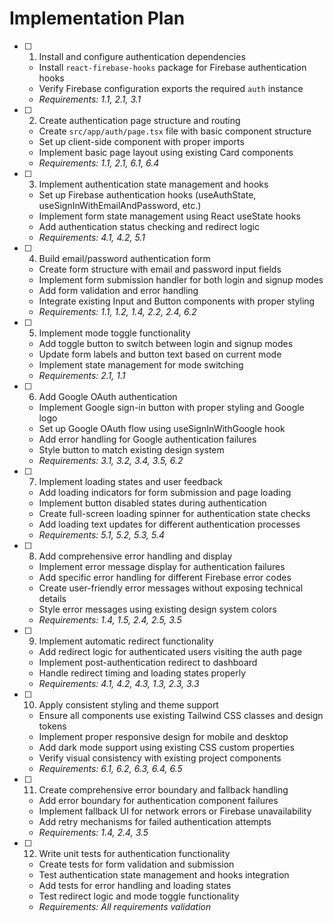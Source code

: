 # Implementation Plan

- [ ] 1. Install and configure authentication dependencies
  - Install `react-firebase-hooks` package for Firebase authentication hooks
  - Verify Firebase configuration exports the required `auth` instance
  - _Requirements: 1.1, 2.1, 3.1_

- [ ] 2. Create authentication page structure and routing
  - Create `src/app/auth/page.tsx` file with basic component structure
  - Set up client-side component with proper imports
  - Implement basic page layout using existing Card components
  - _Requirements: 1.1, 2.1, 6.1, 6.4_

- [ ] 3. Implement authentication state management and hooks
  - Set up Firebase authentication hooks (useAuthState, useSignInWithEmailAndPassword, etc.)
  - Implement form state management using React useState hooks
  - Add authentication status checking and redirect logic
  - _Requirements: 4.1, 4.2, 5.1_

- [ ] 4. Build email/password authentication form
  - Create form structure with email and password input fields
  - Implement form submission handler for both login and signup modes
  - Add form validation and error handling
  - Integrate existing Input and Button components with proper styling
  - _Requirements: 1.1, 1.2, 1.4, 2.2, 2.4, 6.2_

- [ ] 5. Implement mode toggle functionality
  - Add toggle button to switch between login and signup modes
  - Update form labels and button text based on current mode
  - Implement state management for mode switching
  - _Requirements: 2.1, 1.1_

- [ ] 6. Add Google OAuth authentication
  - Implement Google sign-in button with proper styling and Google logo
  - Set up Google OAuth flow using useSignInWithGoogle hook
  - Add error handling for Google authentication failures
  - Style button to match existing design system
  - _Requirements: 3.1, 3.2, 3.4, 3.5, 6.2_

- [ ] 7. Implement loading states and user feedback
  - Add loading indicators for form submission and page loading
  - Implement button disabled states during authentication
  - Create full-screen loading spinner for authentication state checks
  - Add loading text updates for different authentication processes
  - _Requirements: 5.1, 5.2, 5.3, 5.4_

- [ ] 8. Add comprehensive error handling and display
  - Implement error message display for authentication failures
  - Add specific error handling for different Firebase error codes
  - Create user-friendly error messages without exposing technical details
  - Style error messages using existing design system colors
  - _Requirements: 1.4, 1.5, 2.4, 2.5, 3.5_

- [ ] 9. Implement automatic redirect functionality
  - Add redirect logic for authenticated users visiting the auth page
  - Implement post-authentication redirect to dashboard
  - Handle redirect timing and loading states properly
  - _Requirements: 4.1, 4.2, 4.3, 1.3, 2.3, 3.3_

- [ ] 10. Apply consistent styling and theme support
  - Ensure all components use existing Tailwind CSS classes and design tokens
  - Implement proper responsive design for mobile and desktop
  - Add dark mode support using existing CSS custom properties
  - Verify visual consistency with existing project components
  - _Requirements: 6.1, 6.2, 6.3, 6.4, 6.5_

- [ ] 11. Create comprehensive error boundary and fallback handling
  - Add error boundary for authentication component failures
  - Implement fallback UI for network errors or Firebase unavailability
  - Add retry mechanisms for failed authentication attempts
  - _Requirements: 1.4, 2.4, 3.5_

- [ ] 12. Write unit tests for authentication functionality
  - Create tests for form validation and submission
  - Test authentication state management and hooks integration
  - Add tests for error handling and loading states
  - Test redirect logic and mode toggle functionality
  - _Requirements: All requirements validation_